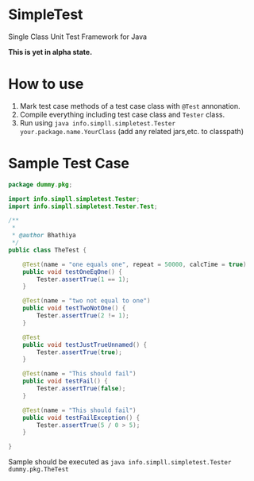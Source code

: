 SimpleTest
==========

Single Class Unit Test Framework for Java


**This is yet in alpha state.**

<h1>How to use </h1>

 1. Mark test case methods of a test case class with `@Test` annonation.
 2. Compile everything including test case class and `Tester` class.
 3. Run using `java info.simpll.simpletest.Tester your.package.name.YourClass` (add any related jars,etc. to classpath)

<h1>Sample Test Case</h1>

```java
package dummy.pkg;

import info.simpll.simpletest.Tester;
import info.simpll.simpletest.Tester.Test;

/**
 *
 * @author Bhathiya
 */
public class TheTest {

    @Test(name = "one equals one", repeat = 50000, calcTime = true)
    public void testOneEqOne() {
        Tester.assertTrue(1 == 1);
    }

    @Test(name = "two not equal to one")
    public void testTwoNotOne() {
        Tester.assertTrue(2 != 1);
    }

    @Test
    public void testJustTrueUnnamed() {
        Tester.assertTrue(true);
    }

    @Test(name = "This should fail")
    public void testFail() {
        Tester.assertTrue(false);
    }

    @Test(name = "This should fail")
    public void testFailException() {
        Tester.assertTrue(5 / 0 > 5);
    }

}
```

Sample should be executed as `java info.simpll.simpletest.Tester dummy.pkg.TheTest`
